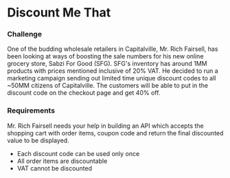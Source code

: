 # Discount Me That

### Challenge

One of the budding wholesale retailers in Capitalville, Mr. Rich Fairsell, has been looking at
ways of boosting the sale numbers for his new online grocery store, Sabzi For Good (SFG). SFG's
inventory has around 1MM products with prices mentioned inclusive of 20% VAT.
He decided to run a marketing campaign sending out limited time unique discount codes to all
~50MM citizens of Capitalville. The customers will be able to put in the discount code on the
checkout page and get 40% off.

### Requirements

Mr. Rich Fairsell needs your help in building an API which accepts the shopping cart with order items,
coupon code and return the final discounted value to be displayed.

* Each discount code can be used only once
* All order items are discountable
* VAT cannot be discounted
